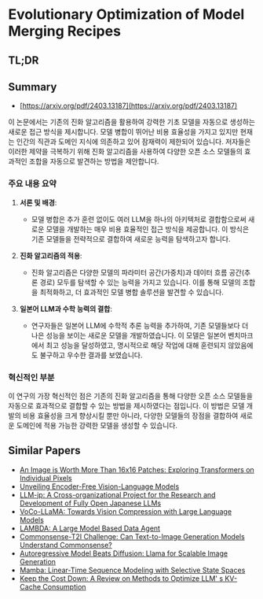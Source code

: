 # Evolutionary Optimization of Model Merging Recipes
## TL;DR
## Summary
- [https://arxiv.org/pdf/2403.13187](https://arxiv.org/pdf/2403.13187)

이 논문에서는 기존의 진화 알고리즘을 활용하여 강력한 기초 모델을 자동으로 생성하는 새로운 접근 방식을 제시합니다. 모델 병합이 뛰어난 비용 효율성을 가지고 있지만 현재는 인간의 직관과 도메인 지식에 의존하고 있어 잠재력이 제한되어 있습니다. 저자들은 이러한 제약을 극복하기 위해 진화 알고리즘을 사용하여 다양한 오픈 소스 모델들의 효과적인 조합을 자동으로 발견하는 방법을 제안합니다.

### 주요 내용 요약

1. **서론 및 배경**:
   - 모델 병합은 추가 훈련 없이도 여러 LLM을 하나의 아키텍처로 결합함으로써 새로운 모델을 개발하는 매우 비용 효율적인 접근 방식을 제공합니다. 이 방식은 기존 모델들을 전략적으로 결합하여 새로운 능력을 탐색하고자 합니다.

2. **진화 알고리즘의 적용**:
   - 진화 알고리즘은 다양한 모델의 파라미터 공간(가중치)과 데이터 흐름 공간(추론 경로) 모두를 탐색할 수 있는 능력을 가지고 있습니다. 이를 통해 모델의 조합을 최적화하고, 더 효과적인 모델 병합 솔루션을 발견할 수 있습니다.

3. **일본어 LLM과 수학 능력의 결합**:
   - 연구자들은 일본어 LLM에 수학적 추론 능력을 추가하여, 기존 모델들보다 더 나은 성능을 보이는 새로운 모델을 개발하였습니다. 이 모델은 일본어 벤치마크에서 최고 성능을 달성하였고, 명시적으로 해당 작업에 대해 훈련되지 않았음에도 불구하고 우수한 결과를 보였습니다.

### 혁신적인 부분
이 연구의 가장 혁신적인 점은 기존의 진화 알고리즘을 통해 다양한 오픈 소스 모델들을 자동으로 효과적으로 결합할 수 있는 방법을 제시하였다는 점입니다. 이 방법은 모델 개발의 비용 효율성을 크게 향상시킬 뿐만 아니라, 다양한 모델들의 장점을 결합하여 새로운 도메인에 적용 가능한 강력한 모델을 생성할 수 있습니다.

## Similar Papers
- [An Image is Worth More Than 16x16 Patches: Exploring Transformers on Individual Pixels](2406.09415.md)
- [Unveiling Encoder-Free Vision-Language Models](2406.11832.md)
- [LLM-jp: A Cross-organizational Project for the Research and Development of Fully Open Japanese LLMs](2407.03963.md)
- [VoCo-LLaMA: Towards Vision Compression with Large Language Models](2406.12275.md)
- [LAMBDA: A Large Model Based Data Agent](2407.17535.md)
- [Commonsense-T2I Challenge: Can Text-to-Image Generation Models Understand Commonsense?](2406.07546.md)
- [Autoregressive Model Beats Diffusion: Llama for Scalable Image Generation](2406.06525.md)
- [Mamba: Linear-Time Sequence Modeling with Selective State Spaces](2312.00752.md)
- [Keep the Cost Down: A Review on Methods to Optimize LLM' s KV-Cache Consumption](2407.18003.md)
